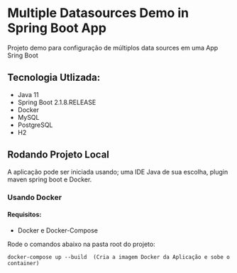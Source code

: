 # Multiple Datasources Demo in Spring Boot App

Projeto demo para configuração de múltiplos data sources em uma App Sring Boot

## Tecnologia Utlizada:
 - Java 11
 - Spring Boot 2.1.8.RELEASE
 - Docker
 - MySQL
 - PostgreSQL
 - H2

## Rodando Projeto Local

A aplicação pode ser iniciada usando; uma IDE Java de sua escolha, plugin maven spring boot e Docker.

### Usando Docker

#### Requisitos:

* Docker e Docker-Compose

Rode o comandos abaixo na pasta root do projeto:

```
docker-compose up --build  (Cria a imagem Docker da Aplicação e sobe o container)
```
